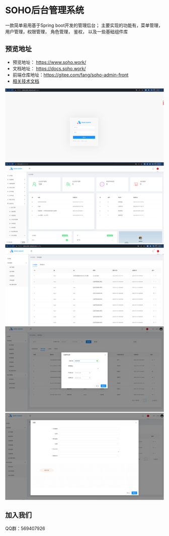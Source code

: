 SOHO后台管理系统
==============

一款简单易用基于Spring boot开发的管理后台； 主要实现的功能有，菜单管理， 用户管理，权限管理， 角色管理， 鉴权， 以及一些基础组件库


预览地址
-------

- 预览地址： https://www.soho.work/
- 文档地址： https://docs.soho.work/
- 前端仓库地址：https://gitee.com/fang/soho-admin-front
- [相关技术文档](docs/main.md)

![img_2.png](docs/images/img_2.png)
![img_5.png](docs/images/img_5.png)
![img.png](docs/images/img.png)
![img.png](docs/images/img_3.png)
![img_1.png](docs/images/img_4.png)

加入我们
-------

QQ群：569407926
